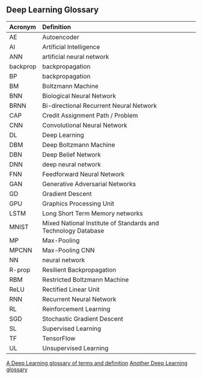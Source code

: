 Deep Learning Glossary
-----

| Acronym | Definition | 
|:---|:---|
| AE | Autoencoder | 
| AI | Artificial Intelligence | 
| ANN | artificial neural network | 
| backprop | backpropagation |
| BP | backpropagation |
| BM | Boltzmann Machine | 
| BNN | Biological Neural Network | 
| BRNN | Bi-directional Recurrent Neural Network | 
| CAP | Credit Assignment Path / Problem | 
| CNN | Convolutional Neural Network |
| DL | Deep Learning |
| DBM | Deep Boltzmann Machine |
| DBN | Deep Belief Network |
| DNN | deep neural network | 
| FNN | Feedforward Neural Network | 
| GAN | Generative Adversarial Networks | 
| GD | Gradient Descent |
| GPU |  Graphics Processing Unit | 
| LSTM | Long Short Term Memory networks |
| MNIST | Mixed National Institute of Standards and Technology Database | 
| MP | Max-Pooling | 
| MPCNN | Max-Pooling CNN | 
| NN | neural network | 
| R-prop | Resilient Backpropagation | 
| RBM | Restricted Boltzmann Machine |
| ReLU | Rectified Linear Unit | 
| RNN | Recurrent Neural Network |
| RL | Reinforcement Learning |
| SGD | Stochastic Gradient Descent |
| SL | Supervised Learning |
| TF | TensorFlow |
| UL | Unsupervised Learning | 

[A Deep Learning glossary of terms and definition](http://www.wildml.com/deep-learning-glossary/)
[Another Deep Learning glossary](https://deeplearning4j.org/glossary.html)